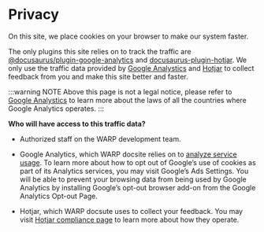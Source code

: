 # Privacy

On this site, we place cookies on your browser to make our system faster.

The only plugins this site relies on to track the traffic are [@docusaurus/plugin-google-analytics](https://docusaurus.io/docs/api/plugins/@docusaurus/plugin-google-analytics) and [docusaurus-plugin-hotjar](https://github.com/ArtFlag/docusaurus-plugin-hotjar). We only use the traffic data provided by [Google Analystics](https://analytics.google.com/) and [Hotjar](https://www.hotjar.com/) to collect feedback from you and make this site better and faster.

:::warning NOTE
Above this page is not a legal notice, please refer to [Google Analystics](https://analytics.google.com/) to learn more about the laws of all the countries where Google Analytics operates.
:::

**Who will have access to this traffic data?**

- Authorized staff on the WARP development team.

- Google Analytics, which WARP docsite relies on to [analyze service usage](https://www.google.com/analytics/terms/us.html). To learn more about how to opt out of Google’s use of cookies as part of its Analytics services, you may visit Google’s Ads Settings. You will be able to prevent your browsing data from being used by Google Analytics by installing Google’s opt-out browser add-on from the Google Analytics Opt-out Page.

- Hotjar, which WARP docsute uses to collect your feedback. You may visit [Hotjar compliance page](https://help.hotjar.com/hc/en-us/categories/360003405813) to learn more about how they operate.
